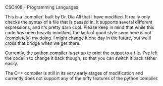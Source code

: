 CSC408 - Programming Languages

This is a 'compiler' built by Dr. Dia Ali that I have modified.
It really only checks the syntax of a file that is passed in. It
supports several different expressions, and it's pretty darn cool.
Please keep in mind that while this code *has* been heavily
modified, the lack of good style seen here is not (completely) my doing. I
might change it one day in the future, but we'll cross that bridge when
we get there.

Currently, the python compiler is set up to print the output to a file.
I've left the code in to change it back though, so that you can
switch it back rather easily.

The C++ compiler is still in its *very* early stages of modification and currently does not support any of the nifty features of the python compiler.
